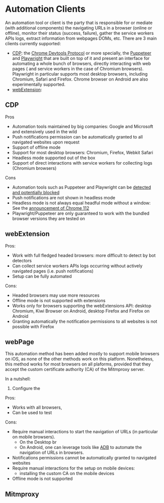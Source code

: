 # Automation Clients
An automation tool or client is the party that is responsible for or mediate (with additional components) the navigating URLs in a browser (online or offline), monitor their status (success, failure), gather the service workers APIs logs, extract information from webpages DOMs, etc. There are 3 main clients currently supported:
- [CDP](#cdp): the [Chrome Devtools Protocol](https://chromedevtools.github.io/devtools-protocol/) or more specially, the [Puppeteer](https://pptr.dev/) and [Playwright](https://playwright.dev/) that are built on top of it and present an interface for automating a whole bunch of browsers, directly interacting with web pages ( and  service workers  in the case of Chromium browsers). Playwright in particular supports most desktop browsers, including Chromium, Safari and Firefox. Chrome browser on Android are also experimentally supported.
- [webExtension](https://developer.mozilla.org/en-US/docs/Mozilla/Add-ons/WebExtensions): 


## CDP
Pros
- Automation tools maintained by big companies: Google and Microsoft and extensively used in the wild
- Push notifications permission can be automatically granted to all navigated websites upon request
- Support of offline mode
- Support for most desktop browsers: Chromium, Firefox, Webkit Safari
- Headless mode supported out of the box
- Support of direct interactions with service workers for collecting logs (Chromium browsers)

Cons
- Automation tools such as Puppeteer and Playwright can be [detected and potentially blocked](https://datadome.co/bot-management-protection/detecting-headless-chrome-puppeteer-extra-plugin-stealth/)
- Push notifications are not shown in headless mode
- Headless mode is not always equal headful mode without a window: See the [announcement of Chrome 112](https://developer.chrome.com/articles/new-headless/)
- Playwright/Puppeteer are only guaranteed to work with the bundled browser versions they are tested on


## webExtension
Pros:
- Work with full fledged headed browsers: more difficult to detect by bot detectors
- Can collect service workers APIs logs occurring without actively navigated pages (i.e. push notifications)
- Setup can be fully automated

Cons:
- Headed browsers may use more resources
- Offline mode is not supported with extensions
- Works only for browsers supporting the webExtensions API: desktop Chromium, Kiwi Browser on Android, desktop Firefox and Firefox on Android
- Granting automatically the notification permissions to all websites is not possible with Firefox




## webPage
This automation method has been added mostly to support mobile browsers on iOS, as none of the other methods work on this platform. Nonetheless, this method works for most browsers on all plaforms, provided that they accept the custom certificate authority (CA) of the Mitmproxy server.

In a nutshell:
1. Configure the 

Pros:
- Works with all browsers, 
- Can be used to test 

Cons:
- Require manual interactions to start the navigation of URLs (in particular on mobile browsers). 
  - On the Desktop br
  - On Android, one can leverage tools like [ADB](https://developer.android.com/studio/command-line/adb) to automate the navigation of URLs in browsers. 
- Notifications permissions cannot be automatically granted to navigated websites
- Require manual interactions for the setup on mobile devices:
  - installing the custom CA on the mobile devices
- Offline mode is not supported

## Mitmproxy

##